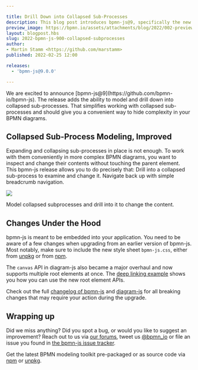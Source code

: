 ```yaml
---

title: Drill Down into Collapsed Sub-Processes
description: This blog post introduces bpmn-js@9, specifically the new ability to conveniently model and drill down into collapsed sub-processes.
preview_image: https://bpmn.io/assets/attachments/blog/2022/002-preview.png
layout: blogpost.hbs
slug: 2022-bpmn-js-900-collapsed-subprocesses
author:
- Martin Stamm <https://github.com/marstamm>
published: 2022-02-25 12:00

releases:
  - 'bpmn-js@9.0.0'

---
```


<p class="introduction">
  We are excited to announce [bpmn-js@9](https://github.com/bpmn-io/bpmn-js). The release adds the ability to model and drill down into collapsed sub-processes. That simplifies working with collapsed sub-processes and should give you a convenient way to hide complexity in your BPMN diagrams.
</p>

<!-- continue -->


## Collapsed Sub-Process Modeling, Improved

Expanding and collapsing sub-processes in place is not enough. To work with them conveniently in more complex BPMN diagrams, you want to inspect and change their contents without touching the parent element. This bpmn-js release allows you to do precisely that: Drill into a collapsed sub-process to examine and change it. Navigate back up with simple breadcrumb navigation.

<div class="figure full-size">
  <a href="https://demo.bpmn.io/">
    <img src="{{ assets }}/attachments/blog/2022/002-collapsed-subprocess-modeling.gif">
  </a>

  <p class="caption">
    Model collapsed subprocesses and drill into it to change the content.
  </p>
</div>


## Changes Under the Hood

bpmn-js is meant to be embedded into your application. You need to be aware of a few changes when upgrading from an earlier version of bpmn-js. Most notably, make sure to include the new style sheet `bpmn-js.css`, either from [unpkg](https://unpkg.com/bpmn-js/dist/assets/bpmn-js.css) or from [npm](https://www.npmjs.com/package/bpmn-js).

The `canvas` API in diagram-js also became a major overhaul and now supports multiple root elements at once. The [deep linking example](https://github.com/bpmn-io/bpmn-js-examples/tree/master/deep-linking) shows you how you can use the new root element APIs.

Check out the full [changelog of bpmn-js](https://github.com/bpmn-io/bpmn-js/blob/master/CHANGELOG.md#900) and [diagram-js](https://github.com/bpmn-io/diagram-js/blob/master/CHANGELOG.md#800) for all breaking changes that may require your action during the upgrade.


## Wrapping up

Did we miss anything? Did you spot a bug, or would you like to suggest an improvement? Reach out to us via [our forums](https://forum.bpmn.io/), tweet us [@bpmn_io](https://twitter.com/bpmn_io) or file an issue you found in [the bpmn-js issue tracker](https://github.com/bpmn-io/bpmn-js/issues).

Get the latest BPMN modeling toolkit pre-packaged or as source code via [npm](https://www.npmjs.com/package/bpmn-js) or [unpkg](https://unpkg.com/bpmn-js/).
